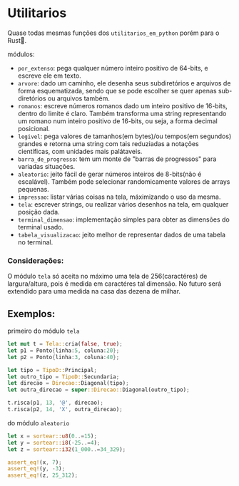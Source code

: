 # Utilitarios
Quase todas mesmas funções dos `utilitarios_em_python` porém para o Rust🦀. 

módulos:
  - `por_extenso`: pega qualquer número inteiro positivo de 64-bits, e escreve ele em texto.
  - `arvore`: dado um caminho, ele desenha seus subdiretórios e arquivos de forma esquematizada, sendo que se pode escolher se quer apenas sub-diretórios ou arquivos também.
  - `romanos`: escreve números romanos dado um inteiro positivo de 16-bits, dentro do limite é claro. Também transforma uma string representando um romano num inteiro positivo de 16-bits, ou seja, a forma decimal posicional.
  - `legivel`: pega valores de tamanhos(em bytes)/ou tempos(em segundos) grandes e retorna uma string com tais reduziadas a notações científicas, com unidades mais palátaveis.
  - `barra_de_progresso`: tem um monte de "barras de progressos" para variadas situações.
  - `aleatorio`: jeito fácil de gerar números inteiros de 8-bits(não é escalável). Também pode selecionar randomicamente valores de arrays pequenas.
  - `impressao`: listar várias coisas na tela, máximizando o uso da mesma.
  - `tela`: escrever strings, ou realizar vários desenhos na tela, em qualquer posição dada. 
  - `terminal_dimensao`: implementação simples para obter as dimensões do terminal usado.
  - `tabela_visualizacao`: jeito melhor de representar dados de uma tabela no terminal.

### Considerações:
O módulo `tela` só aceita no máximo uma tela de 256(caractéres) de largura/altura, pois é medida em caractéres tal dimensão. No futuro será extendido para uma medida na casa das dezena de milhar.

## Exemplos:
primeiro do módulo `tela`
```rust
let mut t = Tela::cria(false, true);
let p1 = Ponto{linha:5, coluna:20};
let p2 = Ponto{linha:3, coluna:40};

let tipo = TipoD::Principal;
let outro_tipo = TipoD::Secundaria;
let direcao = Direcao::Diagonal(tipo);
let outra_direcao = super::Direcao::Diagonal(outro_tipo);

t.risca(p1, 13, '@', direcao);
t.risca(p2, 14, 'X', outra_direcao);
```

do módulo `aleatorio`
```rust
let x = sortear::u8(0..=15);
let y = sortear::i8(-25..=4);
let z = sortear::i32(1_000..=34_329);

assert_eq!(x, 7);
assert_eq!(y, -3);
assert_eq!(z, 25_312);
```
